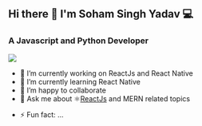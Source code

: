 ## Hi there 👋 I'm Soham Singh Yadav 💻
### A Javascript and Python  Developer 
![](https://komarev.com/ghpvc/?username=sohamsingh29&color=brightgreen)

- 🔭 I’m currently working on ReactJs and React Native
- 🌱 I’m currently learning React Native
- 👯 I’m happy to collaborate
- 💬 Ask me about ⚛️[ReactJs](https://github.com/facebook/react) and MERN related topics
<!--###### [![insta](https://cdn.iconscout.com/icon/free/png-256/instagram-1865894-1581910.png =100x20)](https://www.linkedin.com/in/sohamsinghyadav/) -->
- ⚡ Fun fact: ...
